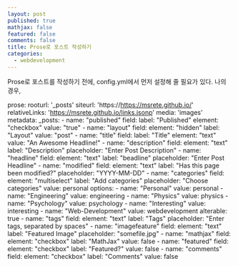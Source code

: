 ```yaml
---
layout: post
published: true
mathjax: false
featured: false
comments: false
title: Prose로 포스트 작성하기
categories: 
  - webdevelopment
---
```

Prose로 포스트를 작성하기 전에, config.yml에서 먼저 설정해 줄 필요가 있다.
나의 경우,

prose:
  rooturl: '_posts'
  siteurl: 'https://https://msrete.github.io/'
  relativeLinks: 'https://msrete.github.io/links.jsonp'
  media: 'images'
  metadata:
    _posts:
      - name: "published"
        field:
          label: "Published"
          element: "checkbox"
          value: "true"
      - name: "layout"
        field:
          element: "hidden"
          label: "Layout"
          value: "post"
      - name: "title"
        field:
          label: "Title"
          element: "text"
          value: "An Awesome Headline!"
      - name: "description"
        field:
          element: "text"
          label: "Description"
          placeholder: "Enter Post Description"
      - name: "headline"
        field:
          element: "text"
          label: "beadline"
          placeholder: "Enter Post Headline"
      - name: "modified"
        field:
          element: "text"
          label: "Has this page been modified?"
          placeholder: "YYYY-MM-DD"
      - name: "categories"
        field:
          element: "multiselect"
          label: "Add categories"
          placeholder: "Choose categories"
          value: personal
          options:
            - name: "Personal"
              value: personal
            - name: "Engineering"
              value: engineering
            - name: "Physics"
              value: physics
            - name: "Psychology"
              value: psychology
            - name: "Interesting"
              value: interesting
            - name: "Web-Development"
              value: webdevelopment
          alterable: true
      - name: "tags"
        field:
          element: "text"
          label: "Tags"
          placeholder: "Enter tags, separated by spaces"
      - name: "imagefeature"
        field:
          element: "text"
          label: "Featured Image"
          placeholder: "somefile.jpg"
      - name: "mathjax"
        field:
          element: "checkbox"
          label: "MathJax"
          value: false
      - name: "featured"
        field:
          element: "checkbox"
          label: "Featured?"
          value: false
      - name: "comments"
        field:
          element: "checkbox"
          label: "Comments"
          value: false